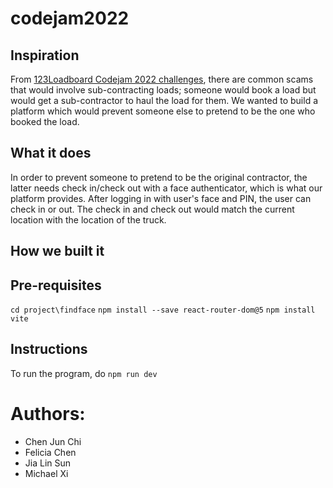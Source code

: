 # codejam2022

## Inspiration
From [123Loadboard Codejam 2022 challenges](https://codejam.123loadboard.com/), there are common scams that would involve sub-contracting loads; someone would book a load but would get a sub-contractor to haul the load for them. We wanted to build a platform which would prevent someone else to pretend to be the one who booked the load.

## What it does
In order to prevent someone to pretend to be the original contractor, the latter needs check in/check out with a face authenticator, which is what our platform provides. After logging in with user's face and PIN, the user can check in or out. The check in and check out would match the current location with the location of the truck.

## How we built it

## Pre-requisites
`cd project\findface`
`npm install --save react-router-dom@5`
`npm install vite`

## Instructions
To run the program, do `npm run dev`

# Authors:
* Chen Jun Chi
* Felicia Chen
* Jia Lin Sun
* Michael Xi
